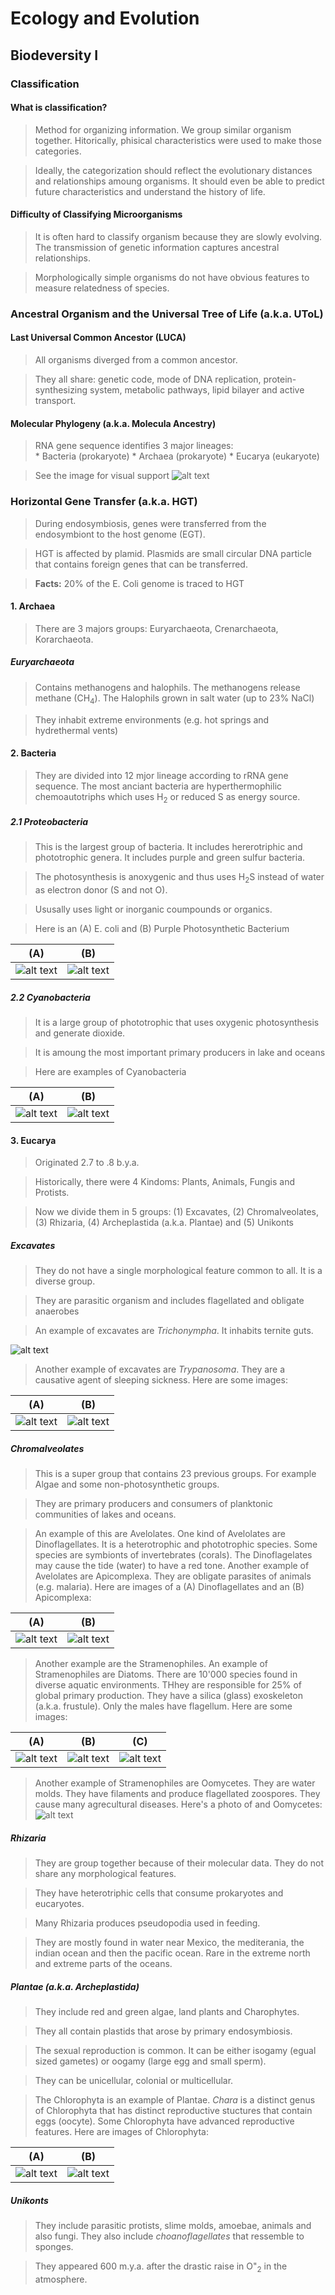 # Ecology and Evolution

## Biodeversity I

### Classification

#### What is classification?

  > Method for organizing information. We group similar organism together. Hitorically, phisical characteristics were used to make those categories.
  
  > Ideally, the categorization should reflect the evolutionary distances and relationships amoung organisms. It should even be able to predict future characteristics and understand the history of life.

#### Difficulty of Classifying Microorganisms

  > It is often hard to classify organism because they are slowly evolving. The transmission of genetic information captures ancestral relationships.
  
  > Morphologically simple organisms do not have obvious features to measure relatedness of species.
  
  
### Ancestral Organism and the Universal Tree of Life (a.k.a. UToL)

#### Last Universal Common Ancestor (LUCA)

  > All organisms diverged from a common ancestor.

  > They all share: genetic code, mode of DNA replication, protein-synthesizing system, metabolic pathways, lipid bilayer and active transport.

#### Molecular Phylogeny (a.k.a. Molecula Ancestry)

  > RNA gene sequence identifies 3 major lineages:<br/>
      * Bacteria (prokaryote)
      * Archaea (prokaryote)
      * Eucarya (eukaryote)

  > See the image for visual support
![alt text](lecture_data/common_ancestors.png "Common Ancestors")


### Horizontal Gene Transfer (a.k.a. HGT)

  > During endosymbiosis, genes were transferred from the endosymbiont to the host genome (EGT).
  
  > HGT is affected by plamid. Plasmids are small circular DNA particle that contains foreign genes that can be transferred.
  
  > __Facts:__ 20% of the E. Coli genome is traced to HGT
  
#### 1. Archaea

  > There are 3 majors groups: Euryarchaeota, Crenarchaeota, Korarchaeota.
  
##### Euryarchaeota

  > Contains methanogens and halophils. The methanogens release methane (CH<sub>4</sub>). The Halophils grown in salt water (up to 23% NaCl)
  
  > They inhabit extreme environments (e.g. hot springs and hydrethermal vents)

#### 2. Bacteria

  > They are divided into 12 mjor lineage according to rRNA gene sequence. The most anciant bacteria are hyperthermophilic chemoautotriphs which uses H<sub>2</sub> or reduced S as energy source. 

##### 2.1 Proteobacteria

  > This is the largest group of bacteria. It includes hererotriphic and phototrophic genera. It includes purple and green sulfur bacteria.
  
  > The photosynthesis is anoxygenic and thus uses H<sub>2</sub>S instead of water as electron donor (S and not O).
  
  > Ususally uses light or inorganic coumpounds or organics.
  
  > Here is an (A) E. coli and (B) Purple Photosynthetic Bacterium
  
| (A) | (B) |
|-----|-----|
|![alt text](lecture_data/e_coli.png "E. coli Bacteria") | ![alt text](lecture_data/purple_bacteria.png "Purple Photosynthetic Bacteria")|

##### 2.2 Cyanobacteria

  > It is a large group of phototrophic that uses oxygenic photosynthesis and generate dioxide.
  
  > It is amoung the most important primary producers in lake and oceans
  
  > Here are examples of Cyanobacteria
  
| (A) | (B) |
|-----|-----|
|![alt text](lecture_data/cyano_bact_1.png "Cyanobacteria 1") | ![alt text](lecture_data/cyano_bact_2.png "Cyanobacteria 2")|

#### 3. Eucarya

  > Originated 2.7 to .8 b.y.a.
  
  > Historically, there were 4 Kindoms: Plants, Animals, Fungis and Protists. 
  
  > Now we divide them in 5 groups: (1) Excavates, (2) Chromalveolates, (3) Rhizaria, (4) Archeplastida (a.k.a. Plantae) and (5) Unikonts
  
##### Excavates

  > They do not have a single morphological feature common to all. It is a diverse group.
  
  > They are parasitic organism and includes flagellated and obligate anaerobes
  
  > An example of excavates are _Trichonympha_. It inhabits ternite guts.
  
  ![alt text](lecture_data/Trychonympha.png "Trichonympha")
  
  > Another example of excavates are _Trypanosoma_. They are a causative agent of sleeping sickness. Here are some images:
  
  | (A) | (B) |
  |-----|-----|
  |![alt text](lecture_data/Trypanosoma_1.png "Trypanosoma") | ![alt text](lecture_data/Trypanosoma_1.png "Trypanosoma Anatomy")|

##### Chromalveolates

  > This is a super group that contains 23 previous groups. For example Algae and some non-photosynthetic groups.
  
  > They are primary producers and consumers of planktonic communities of lakes and oceans.
  
  > An example of this are Avelolates. One kind of Avelolates are Dinoflagellates. It is a heterotrophic and phototrophic species. Some species are symbionts of invertebrates (corals). The Dinoflagelates may cause the tide (water) to have a red tone. Another example of Avelolates are Apicomplexa. They are obligate parasites of animals (e.g. malaria). Here are images of a (A) Dinoflagellates and an (B) Apicomplexa:
  
  | (A) | (B) |
  |-----|-----|
  |![alt text](lecture_data/avelolates.png "Avelolate") | ![alt text](lecture_data/apicomplexa.png "Apicomplexa")|
  
  > Another example are the Stramenophiles. An example of Stramenophiles are Diatoms. There are 10'000 species found in diverse aquatic environments.  THhey are responsible for 25% of global primary production. They have a silica (glass) exoskeleton (a.k.a. frustule). Only the males have flagellum. Here are some images:
  
  | (A) | (B) | (C) |
  |-----|-----|-----|
  |![alt text](lecture_data/diatoms_1.png "Diatom") | ![alt text](lecture_data/diatoms_2.png "Diatom")|![alt text](lecture_data/diatoms_3.png "Diatom") |
  
  > Another example of Stramenophiles are Oomycetes. They are water molds. They have filaments and produce flagellated zoospores. They cause many agrecultural diseases. Here's a photo of and Oomycetes:
  ![alt text](lecture_data/oomycetes.png "Oomycete") 
  
##### Rhizaria

  > They are group together because of their molecular data. They do not share any morphological features.
  
  > They have heterotriphic cells that consume prokaryotes and eucaryotes.
  
  > Many Rhizaria produces pseudopodia used in feeding.
  
  > They are mostly found in water near Mexico, the mediterania, the indian ocean and then the pacific ocean. Rare in the extreme north and extreme parts of the oceans.

##### Plantae (a.k.a. Archeplastida)

  > They include red and green algae, land plants and Charophytes.
  
  > They all contain plastids that arose by primary endosymbiosis.
  
  > The sexual reproduction is common. It can be either isogamy (egual sized gametes) or oogamy (large egg and small sperm). 
  
  > They can be unicellular, colonial or multicellular.
  
  > The Chlorophyta is an example of Plantae. _Chara_ is a distinct genus of Chlorophyta that has distinct reproductive stuctures that contain eggs (oocyte). Some Chlorophyta have advanced reproductive features. Here are images of Chlorophyta:
  
  | (A) | (B) |
  |-----|-----|
  |![alt text](lecture_data/Chlorophyta_1.png "Chlorophyta") | ![alt text](lecture_data/Chlorophyta_2.png "Chlorophyta")|
  
  
##### Unikonts

  > They include parasitic protists, slime molds, amoebae, animals and also fungi. They also include _choanoflagellates_ that ressemble to sponges.
  
  > They appeared 600 m.y.a. after the drastic raise in O"<sub>2</sub> in the atmosphere.
